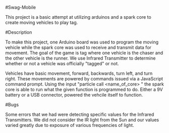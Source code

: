 #Swag-Mobile

This project is a basic attempt at utilizing arduinos and a spark core to create moving vehicles to play tag.  

#Description

To make this project, one Arduino board was used to program the moving vehicle while the spark core was used to receive and transmit data for movement.  The goal of the game is tag where one vehicle is the chaser and the other vehicle is the runner.  We use Infrared Transmitter to determine whether or not a vehicle was officially "tagged" or not.

Vehicles have basic movement, forward, backwards, turn left, and turn right.  These movements are powered by commands issued via a JavaScript command prompt.  Using the input "particle call <name_of_core> <function>" the spark core is able to run what the given function is programmed to do.  Either a 9V battery or a USB connector, powered the vehcile itself to function.

#Bugs

Some errors that we had were detecting specific values for the Infrared Transmitters.  We did not consider the IR light from the Sun and our values varied greatly due to exposure of various frequencies of light.  

